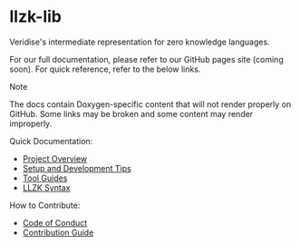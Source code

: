 # llzk-lib

Veridise's intermediate representation for zero knowledge languages.

For our full documentation, please refer to our GitHub pages site (coming soon).
For quick reference, refer to the below links.

> [!NOTE]
> The docs contain Doxygen-specific content that will not render properly on
> GitHub. Some links may be broken and some content may render improperly.

Quick Documentation:
- [Project Overview](doc/0_overview.md)
- [Setup and Development Tips](doc/1_setup.md)
- [Tool Guides](doc/2_tools.md)
- [LLZK Syntax](doc/3_syntax.md)

How to Contribute:
- [Code of Conduct](doc/4_code_of_conduct.md)
- [Contribution Guide](doc/5_contributing.md)
